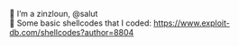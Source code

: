 👋 I’m a zinzloun, @salut
<br>
👹 Some basic shellcodes that I coded: https://www.exploit-db.com/shellcodes?author=8804
<!---
zinzloun/zinzloun is a ✨ special ✨ repository because its `README.md` (this file) appears on your GitHub profile.
You can click the Preview link to take a look at your changes.
--->
